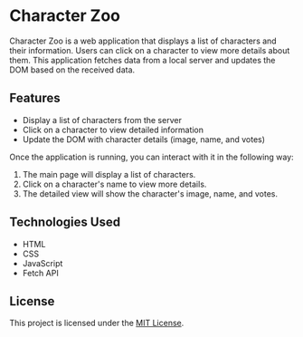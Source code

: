 # Character Zoo

Character Zoo is a web application that displays a list of characters and their information. Users can click on a character to view more details about them. This application fetches data from a local server and  updates the DOM based on the received data.

## Features

- Display a list of characters from the server
- Click on a character to view detailed information
- Update the DOM with character details (image, name, and votes)



Once the application is running, you can interact with it in the following way:

1. The main page will display a list of characters.
2. Click on a character's name to view more details.
3. The detailed view will show the character's image, name, and votes.

## Technologies Used

- HTML
- CSS
- JavaScript
- Fetch API



## License

This project is licensed under the [MIT License](LICENSE).



            
